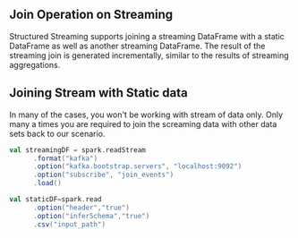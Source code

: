 ## Join Operation on Streaming
Structured Streaming supports joining a streaming DataFrame with a static DataFrame as well as another streaming DataFrame. The result of the streaming join is generated incrementally, similar to the results of streaming aggregations.

## Joining Stream with Static data
In many of the cases, you won't be working with stream of data only. Only many a times you are required to join the screaming data with other data sets back to our scenario.

```scala
val streamingDF = spark.readStream
      .format("kafka")
      .option("kafka.bootstrap.servers", "localhost:9092")
      .option("subscribe", "join_events")
      .load()

val staticDF=spark.read
      .option("header","true")
      .option("inferSchema","true")
      .csv("input_path")
```

<!--stackedit_data:
eyJoaXN0b3J5IjpbLTE5NDg0NTM5NjUsNjYzNTM0ODY4LDM2MD
Q4MDY4MCwxMDE4MTAwMjEzLDE1NjI3NzU1NjcsNTQ1MTE2MzIz
LDE2OTMzODk2NTksLTM1OTE0NTM1OSw0NzY0MzUwNDcsLTExNz
U1MzY4NzksNjI5ODAyNzczLDYyNDYyMDIxMCwxMTk5MzE0NTYy
LC0xMjk1NDAxNDY4LDQzMjc2OTc0Nyw1NTEyNDY2Niw0NDk3ND
I4LDc5OTczOTE3MiwtMjM0Mzg5NDAsLTIwODI5NTMyNDBdfQ==

-->